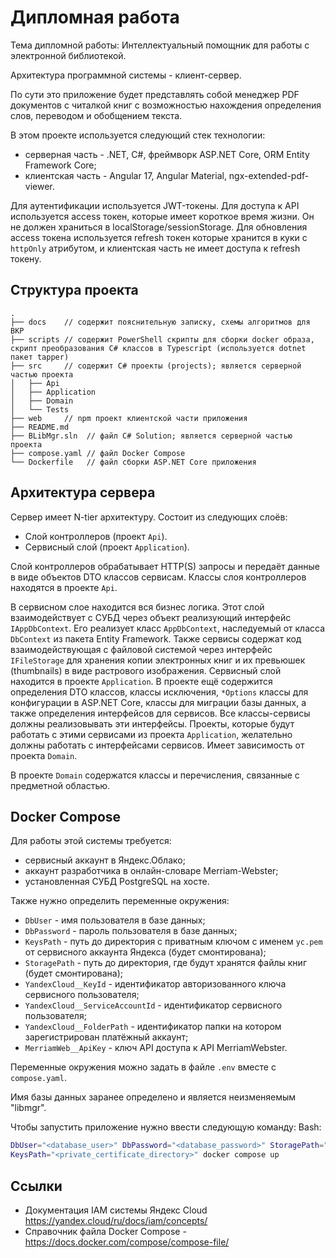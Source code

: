 # Дипломная работа

Тема дипломной работы: Интеллектуальный помощник для работы с электронной библиотекой.

Архитектура программной системы - клиент-сервер.

По сути это приложение будет представлять собой менеджер PDF документов с читалкой книг с возможностью нахождения определения слов, переводом и обобщением текста.

В этом проекте используется следующий стек технологии:

- серверная часть - .NET, C#, фреймворк ASP.NET Core, ORM Entity Framework Core;
- клиентская часть - Angular 17, Angular Material, ngx-extended-pdf-viewer.

Для аутентификации используется JWT-токены. Для доступа к API используется access токен, которые имеет короткое время жизни.
Он не должен храниться в localStorage/sessionStorage.
Для обновления access токена используется refresh токен которые хранится в куки с `httpOnly` атрибутом, и клиентская часть не имеет доступа к refresh токену.

## Структура проекта
```
.
├── docs    // содержит пояснительную записку, схемы алгоритмов для ВКР
├── scripts // содержит PowerShell скрипты для сборки docker образа, скрипт преобразования C# классов в Typescript (используется dotnet пакет tapper)
├── src     // содержит C# проекты (projects); является серверной частью проекта
│   ├── Api
│   ├── Application
│   ├── Domain
│   └── Tests
├── web     // npm проект клиентской части приложения
├── README.md    
├── BLibMgr.sln  // файл C# Solution; является серверной частью проекта
├── compose.yaml // файл Docker Compose 
└── Dockerfile   // файл сборки ASP.NET Core приложения
```

## Архитектура сервера

Сервер имеет N-tier архитектуру. Состоит из следующих слоёв:
 - Слой контроллеров (проект `Api`).
 - Сервисный слой (проект `Application`).

Слой контроллеров обрабатывает HTTP(S) запросы и передаёт данные в виде объектов DTO классов сервисам.
Классы слоя контроллеров находятся в проекте `Api`.

В сервисном слое находится вся бизнес логика. Этот слой взаимодействует с СУБД через объект реализующий интерфейс `IAppDbContext`. Его реализует класс `AppDbContext`, наследуемый от класса `DbContext` из пакета Entity Framework.
Также сервисы содержат код взаимодействующая с файловой системой через интерфейс `IFileStorage` для хранения копии электронных книг и их превьюшек (thumbnails) в виде растрового изображения. 
Сервисный слой находится в проекте `Application`.
В проекте ещё содержится определения DTO классов, классы исключения, `*Options` классы для конфигурации в ASP.NET Core, классы для миграции базы данных, а также определения интерфейсов для сервисов.
Все классы-сервисы должны реализовывать эти интерфейсы. Проекты, которые будут работать с этими сервисами из проекта `Application`, желательно должны работать с интерфейсами сервисов.
Имеет зависимость от проекта `Domain`.

В проекте `Domain` содержатся классы и перечисления, связанные с предметной областью.

## Docker Compose

Для работы этой системы требуется:
 - сервисный аккаунт в Яндекс.Облако;
 - аккаунт разработчика в онлайн-словаре Merriam-Webster;
 - установленная СУБД PostgreSQL на хосте.
  
Также нужно определить переменные окружения:  
 - `DbUser` - имя пользователя в базе данных;
 - `DbPassword` - пароль пользователя в базе данных;
 - `KeysPath` - путь до директория с приватным ключом с именем `yc.pem` от сервисного аккаунта Яндекса (будет смонтирована);
 - `StoragePath` - путь до директория, где будут хранятся файлы книг (будет смонтирована);
 - `YandexCloud__KeyId` - идентификатор авторизованного ключа сервисного пользователя;
 - `YandexCloud__ServiceAccountId` - идентификатор сервисного пользователя;
 - `YandexCloud__FolderPath` - идентификатор папки на котором зарегистрирован платёжный аккаунт;
 - `MerriamWeb__ApiKey` - ключ API доступа к API MerriamWebster.

Переменные окружения можно задать в файле `.env` вместе с `compose.yaml`.

Имя базы данных заранее определено и является неизменяемым "libmgr".

Чтобы запустить приложение нужно ввести следующую команду:
Bash:
```bash
DbUser="<database_user>" DbPassword="<database_password>" StoragePath="<your_storage_path>" \ 
KeysPath="<private_certificate_directory>" docker compose up
```

## Ссылки

- Документация IAM системы Яндекс Cloud https://yandex.cloud/ru/docs/iam/concepts/
- Справочник файла Docker Compose - https://docs.docker.com/compose/compose-file/